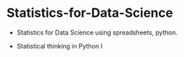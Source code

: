 # Statistics-for-Data-Science

- Statistics for Data Science using spreadsheets, python.

- Statistical thinking in Python I